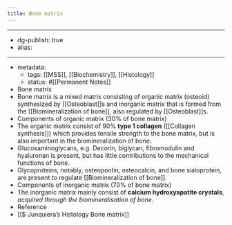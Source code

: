```yaml
---
title: Bone matrix
---
```


- --
- dg-publish: true
- alias:
- --
- metadata:
	- tags: [[MSS]], [[Biochemistry]], [[Histology]]
	- status: #[[Permanent Notes]]
- Bone matrix
- Bone matrix is a mixed matrix consisting of organic matrix (osteoid) synthesized by [[Osteoblast]]s and inorganic matrix that is formed from the [[Biomineralization of bone]], also regulated by [[Osteoblast]]s.
- Components of organic matrix (30% of bone matrix)
- The organic matrix consist of 90% **type 1 collagen** ([[Collagen synthesis]]) which provides tensile strength to the bone matrix, but is also important in the biomineralization of bone.
- Glucosaminoglycans, e.g. Decorin, biglycan, fibromodulin and hyaluronan is present, but has little contributions to the mechanical functions of bone.
- Glycoproteins, notably, osteopontin, osteocalcin, and bone sialoprotein, are present to regulate [[Biomineralization of bone]].
- Components of inorganic matrix (70% of bone matrix)
- The inorganic matrix mainly consist of **calcium hydroxyapatite crystals**, *acquired through the biomineralisation of bone*.
- Reference
- [[$ Junquiera’s Histology Bone matrix]]
